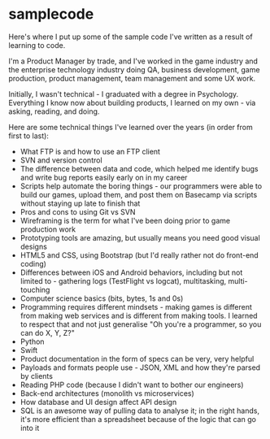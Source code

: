 # samplecode
Here's where I put up some of the sample code I've written as a result of learning to code.

I'm a Product Manager by trade, and I've worked in the game industry and the enterprise technology industry doing QA, business development, game production, product management, team management and some UX work.

Initially, I wasn't technical - I graduated with a degree in Psychology. Everything I know now about building products, I learned on my own - via asking, reading, and doing.

Here are some technical things I've learned over the years (in order from first to last):
- What FTP is and how to use an FTP client
- SVN and version control
- The difference between data and code, which helped me identify bugs and write bug reports easily early on in my career
- Scripts help automate the boring things - our programmers were able to build our games, upload them, and post them on Basecamp via scripts without staying up late to finish that
- Pros and cons to using Git vs SVN
- Wireframing is the term for what I've been doing prior to game production work
- Prototyping tools are amazing, but usually means you need good visual designs
- HTML5 and CSS, using Bootstrap (but I'd really rather not do front-end coding)
- Differences between iOS and Android behaviors, including but not limited to - gathering logs (TestFlight vs logcat), multitasking, multi-touching
- Computer science basics (bits, bytes, 1s and 0s)
- Programming requires different mindsets - making games is different from making web services and is different from making tools. I learned to respect that and not just generalise "Oh you're a programmer, so you can do X, Y, Z?"
- Python
- Swift
- Product documentation in the form of specs can be very, very helpful
- Payloads and formats people use - JSON, XML and how they're parsed by clients
- Reading PHP code (because I didn't want to bother our engineers)
- Back-end architectures (monolith vs microservices)
- How database and UI design affect API design
- SQL is an awesome way of pulling data to analyse it; in the right hands, it's more efficient than a spreadsheet because of the logic that can go into it
